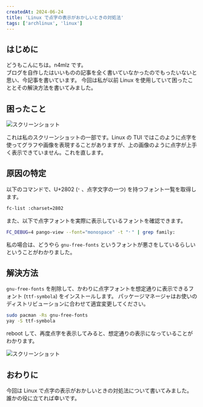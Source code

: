 ```yaml
---
createdAt: 2024-06-24
title: 'Linux で点字の表示がおかしいときの対処法'
tags: ['archlinux', 'linux']
---
```


## はじめに
どうもこんにちは。n4mlz です。  
ブログを自作したはいいものの記事を全く書いていなかったのでもったいないと思い、今記事を書いています。
今回は私が以前 Linux を使用していて困ったこととその解決方法を書いてみました。

## 困ったこと

![スクリーンショット](/src/content/posts/images/linux-braille/screenshot1.png)

これは私のスクリーンショットの一部です。Linux の TUI ではこのように点字を使ってグラフや画像を表現することがありますが、上の画像のように点字が上手く表示できていません。これを直します。

## 原因の特定
以下のコマンドで、U+2802 (⠂、点字文字の一つ) を持つフォント一覧を取得します。

```bash
fc-list :charset=2802
```

また、以下で点字フォントを実際に表示しているフォントを確認できます。

```bash
FC_DEBUG=4 pango-view --font="monospace" -t "⠂" | grep family:
```

私の場合は、どうやら `gnu-free-fonts` というフォントが悪さをしているらしいということがわかりました。

## 解決方法

`gnu-free-fonts` を削除して、かわりに点字フォントを想定通りに表示できるフォント (`ttf-symbola`) をインストールします。
パッケージマネージャはお使いのディストリビューションに合わせて適宜変更してください。

```bash
sudo pacman -Rs gnu-free-fonts
yay -S ttf-symbola
```

reboot して、再度点字を表示してみると、想定通りの表示になっていることがわかります。

![スクリーンショット](/src/content/posts/images/linux-braille/screenshot2.png)

## おわりに
今回は Linux で点字の表示がおかしいときの対処法について書いてみました。誰かの役に立てれば幸いです。
